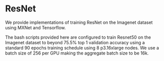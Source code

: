 # ResNet 
We provide implementations of training ResNet on the Imagenet dataset using MXNet and Tensorflow. 

The bash scripts provided here are configured to train Resnet50 on the Imagenet dataset to beyond 75.5% top 1 validation accuracy using a standard 90 epochs training schedule using 8 p3.16xlarge nodes. We use a batch size of 256 per GPU making the aggregate batch size to be 16k.